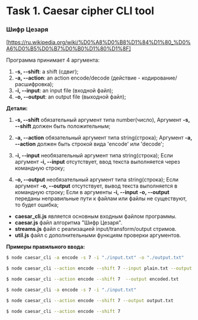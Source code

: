 # Task 1. Caesar cipher CLI tool

### Шифр Цезаря

[https://ru.wikipedia.org/wiki/%D0%A8%D0%B8%D1%84%D1%80_%D0%A6%D0%B5%D0%B7%D0%B0%D1%80%D1%8F]

Программа принимает 4 аргумента:

1.  **-s, --shift**: a shift (сдвиг);
2.  **-a, --action**: an action encode/decode (действие - кодирование/расшифровка);
3.  **-i, --input**: an input file (входной файл);
4.  **-o, --output**: an output file (выходной файл);

**Детали:**

1. **-s, --shift** обязательный аргумент типа number(число),
   Аргумент **-s, --shift** должен быть положительным;

2. **-a, --action** обязательный аргумент типа string(строка);
   Аргумент **-a, --action** должен быть строкой вида 'encode' или 'decode';

3. **-i, --input** необязательный аргумент типа string(строка);
   Если аргумент **-i, --input** отсутствует, ввод текста выполняется через командную строку;
4. **-o, --output** необязательный аргумент типа string(строка);
   Если аргумент **-o, --output** отсутствует, вывод текста выполняется в командную строку;
   Если в аргументы **-i, --input** **-o, --output** переданы неправильные пути к файлам или файлы не существуют, то будет ошибка;

- **caesar_cli.js** является основным входным файлом программы.
- **caesar.js** файл алгоритма "Шифр Цезаря".
- **streams.js** файл с реализацией input/transform/output стримов.
- **util.js** файл с дополнительными функциям проверки аргументов.

**Примеры правильного ввода:**

```bash
$ node caesar_cli -a encode -s 7 -i "./input.txt" -o "./output.txt"
```

```bash
$ node caesar_cli --action encode --shift 7 --input plain.txt --output encoded.txt
```

```bash
$ node caesar_cli --action encode --shift 7  --output encoded.txt
```

```bash
$ node caesar_cli -a encode -s 7 -i "./input.txt"
```

```bash
$ node caesar_cli --action encode --shift 7 --output output.txt
```

```bash
$ node caesar_cli --action encode --shift 7
```
